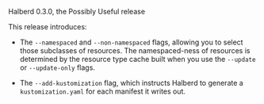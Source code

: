 Halberd 0.3.0, the Possibly Useful release

This release introduces:

- The `--namespaced` and `--non-namespaced` flags, allowing you to select those
  subclasses of resources. The namespaced-ness of resources is determined by
  the resource type cache built when you use the `--update` or `--update-only`
  flags.

- The `--add-kustomization` flag, which instructs Halberd to generate a
  `kustomization.yaml` for each manifest it writes out.
